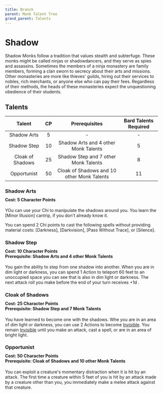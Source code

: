 ```yaml
---
title: Branch
parent: Monk Talent Tree
grand_parent: Talents
---
```


# Shadow
Shadow Monks follow a tradition that values stealth and subterfuge. These monks might be called ninjas or shadowdancers, and they serve as spies and assassins. Sometimes the members of a ninja monastery are family members, forming a clan sworn to secrecy about their arts and missions. Other monasteries are more like thieves' guilds, hiring out their services to nobles, rich merchants, or anyone else who can pay their fees. Regardless of their methods, the heads of these monasteries expect the unquestioning obedience of their students.

## Talents

| Talent | CP | Prerequisites | Bard Talents Required |
|:------:|:--:|:-------------:|:---------------------:|
| Shadow Arts | 5 | - | - |
| Shadow Step | 10 | Shadow Arts and 4 other Monk Talents | 5 |
| Cloak of Shadows | 25 | Shadow Step and 7 other Monk Talents | 8 |
| Opportunist | 50 | Cloak of Shadows and 10 other Monk Talents | 11 |

### Shadow Arts

<div style="margin-top:-10px;"></div>

#### **Cost:** 5 Character Points
YOu can use your Chi to manipulate the shadows around you. You learn the [Minor Illusion] cantrip, if you don't already know it.

You can spend 2 Chi points to cast the following spells without providing material costs: [Darkness], [Darkvision], [Pass Without Trace], or [Silence].

### Shadow Step

<div style="margin-top:-10px;"></div>

#### **Cost:** 10 Character Points<br>**Prerequisite:** Shadow Arts and 4 other Monk Talents
You gain the ability to step from one shadow into another. When you are in dim light or darkness, you can spend 1 Action to teleport 60 feet to an unoccupied space you can see that is also in dim light or darkness. The next attack roll you make before the end of your turn receives +1d .

### Cloak of Shadows

<div style="margin-top:-10px;"></div>

#### **Cost:** 25 Character Points<br>**Prerequisite:** Shadow Step and 7 Monk Talents
You have learned to become one with the shadows. Whe you are in an area of dim light or darkness, you can use 2 Actions to become [Invisible](https://stormchaserroleplaying.com/stormchaserRPG/Conditions/Invisible/). You remain [Invisible](https://stormchaserroleplaying.com/stormchaserRPG/Conditions/Invisible/) until you make an attack, cast a spell, or are in an area of bright light.

### Opportunist

<div style="margin-top:-10px;"></div>

#### **Cost:** 50 Character Points<br>**Prerequisite:** Cloak of Shadows and 10 other Monk Talents
You can exploit a creature's momentary distraction when it is hit by an attack. The first time a creature within 5 feet of you is hit by an attack made by a creature other than you, you immediately make a melee attack against that creature.
